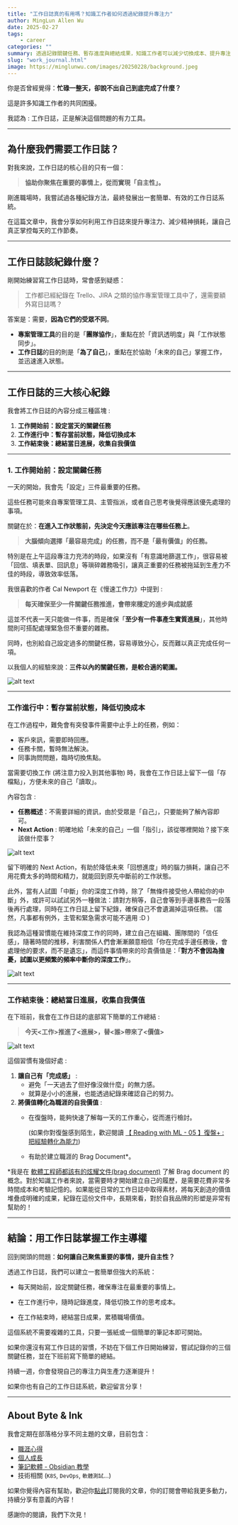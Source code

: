 ```yaml
---
title: "工作日誌真的有用嗎？知識工作者如何透過紀錄提升專注力"
author: MingLun Allen Wu
date: 2025-02-27
tags: 
    - career
categories: ""
summary: 透過記錄關鍵任務、暫存進度與總結成果，知識工作者可以減少切換成本、提升專注力，並在職場上累積價值與自主性。
slug: "work_journal.html"
image: https://minglunwu.com/images/20250228/background.jpeg
---
```


你是否曾經覺得：**忙碌一整天，卻說不出自己到底完成了什麼？**

這是許多知識工作者的共同困擾。

我認為 : 工作日誌，正是解決這個問題的有力工具。

---

## 為什麼我們需要工作日誌？

對我來說，工作日誌的核心目的只有一個：

> **協助你聚焦在重要的事情上，從而實現「自主性」。**

剛進職場時，我嘗試過各種紀錄方法，最終發展出一套簡單、有效的工作日誌系統。

在這篇文章中，我會分享如何利用工作日誌來提升專注力、減少精神損耗，讓自己真正掌控每天的工作節奏。

---

## 工作日誌該紀錄什麼？

剛開始練習寫工作日誌時，常會感到疑惑：

> 工作都已經紀錄在 Trello、JIRA 之類的協作專案管理工具中了，還需要額外寫日誌嗎？

答案是：需要，**因為它們的受眾不同**。

+ **專案管理工具**的目的是「**團隊協作**」，重點在於「資訊透明度」與「工作狀態同步」。
+ **工作日誌**的目的則是「**為了自己**」，重點在於協助「未來的自己」掌握工作，並迅速進入狀態。

---

## 工作日誌的三大核心紀錄

我會將工作日誌的內容分成三種區塊 :

1. **工作開始前：設定當天的關鍵任務**
2. **工作進行中：暫存當前狀態，降低切換成本**
3. **工作結束後：總結當日進展，收集自我價值**

---

### 1. 工作開始前：設定關鍵任務

一天的開始，我會先「設定」三件最重要的任務。

這些任務可能來自專案管理工具、主管指派，或者自己思考後覺得應該優先處理的事項。

關鍵在於：**在進入工作狀態前，先決定今天應該專注在哪些任務上**。

> **大腦傾向選擇「最容易完成」的任務，而不是「最有價值」的任務。**

特別是在上午這段專注力充沛的時段，如果沒有「有意識地篩選工作」，很容易被「回信、填表單、回訊息」等瑣碎雜務吸引，讓真正重要的任務被拖延到生產力不佳的時段，導致效率低落。

我很喜歡的作者 Cal Newport 在《慢速工作力》中提到 :

> **每天確保至少一件關鍵任務推進，會帶來穩定的進步與成就感**

這並不代表一天只能做一件事，而是確保「**至少有一件事產生實質進展**」，其他時間則可搭配處理緊急但不重要的雜務。

同時，也別給自己設定過多的關鍵任務，容易導致分心，反而難以真正完成任何一項。

以我個人的經驗來說：**三件以內的關鍵任務，是較合適的範圍。**

![alt text](https://minglunwu.com/images/20250228/image.png)

---

### 工作進行中：暫存當前狀態，降低切換成本

在工作過程中，難免會有突發事件需要中止手上的任務，例如：

+ 客戶來訊，需要即時回應。
+ 任務卡關，暫時無法解決。
+ 同事詢問問題，臨時切換焦點。

當需要切換工作 (將注意力投入到其他事物) 時，我會在工作日誌上留下一個「存檔點」，方便未來的自己「讀取」。

內容包含 :

+ **任務概述**：不需要詳細的資訊，由於受眾是「自己」，只要能夠了解內容即可。
+ **Next Action** : 明確地給「未來的自己」一個「指引」，該從哪裡開始？接下來該做什麼事？

![alt text](https://minglunwu.com/images/20250228/image-1.png)

留下明確的 Next Action，有助於降低未來「回想進度」時的腦力損耗，讓自己不用花費太多的時間和精力，就能回到原先中斷前的工作狀態。

此外，當有人試圖「中斷」你的深度工作時，除了「無條件接受他人帶給你的中斷」外，或許可以試試另外一種做法：請對方稍等，自己會等到手邊事務告一段落後再行處理，同時在工作日誌上留下紀錄，確保自己不會遺漏掉這項任務。
(當然，凡事都有例外，主管和緊急需求可能不適用 :D )

我認為這種習慣能在維持深度工作的同時，建立自己在組織、團隊間的「信任感」，隨著時間的推移，利害關係人們會漸漸願意相信「你在完成手邊任務後，會處理他的要求，而不是遺忘」，而這件事情帶來的珍貴價值是：「**對方不會因為擔憂，試圖以更頻繁的頻率中斷你的深度工作**」。

![alt text](https://minglunwu.com/images/20250228/image-2.png)

---

### 工作結束後：總結當日進展，收集自我價值

在下班前，我會在工作日誌的底部寫下簡單的工作總結 :

> **今天<工作>推進了<進展>，替<誰>帶來了<價值>**

![alt text](https://minglunwu.com/images/20250228/image-3.png)

這個習慣有幾個好處 :

1. **讓自己有「完成感」** :
    + 避免「一天過去了但好像沒做什麼」的無力感。
    + 就算是小小的進展，也能透過紀錄來確認自己的努力。
2. **將價值轉化為職涯的自我價值** :
    + 在復盤時，能夠快速了解每一天的工作重心，從而進行檢討。
    
        (如果你對復盤感到陌生，歡迎閱讀 [【 Reading with ML - 05 】復盤+ : 把經驗轉化為能力](https://minglunwu.com/notes/2024/review.html/))
    + 有助於建立職涯的 Brag Document*。

*我是在 [軟體工程師都該有的炫耀文件(brag document)](https://www.explainthis.io/zh-hant/career/brag-document) 了解 Brag document 的概念。對於知識工作者來說，當需要時才開始建立自己的履歷，是需要花費非常多時間成本和考驗記憶的。如果能從日常的工作日誌中取得素材，將每天創造的價值堆疊成明確的成果，紀錄在這份文件中，長期來看，對於自我品牌的形塑是非常有幫助的！

---

## 結論：用工作日誌掌握工作主導權

回到開頭的問題：**如何讓自己聚焦重要的事情，提升自主性？**

透過工作日誌，我們可以建立一套簡單但強大的系統：

+ 每天開始前，設定關鍵任務，確保專注在最重要的事情上。

+ 在工作進行中，隨時記錄進度，降低切換工作的思考成本。

+ 在工作結束時，總結當日成果，累積職場價值。

這個系統不需要複雜的工具，只要一張紙或一個簡單的筆記本即可開始。

如果你還沒有寫工作日誌的習慣，不妨在下個工作日開始練習，嘗試記錄你的三個關鍵任務，並在下班前寫下簡單的總結。

持續一週，你會發現自己的專注力與生產力逐漸提升！

如果你也有自己的工作日誌系統，歡迎留言分享！

---

## About Byte & Ink

我會定期在部落格分享不同主題的文章，目前包含：

+ [職涯心得](https://minglunwu.com/tags/career/)
+ [個人成長](https://minglunwu.com/categories/weekly-reflection/)
+ [筆記軟體 - Obsidian 教學](http://minglunwu.com/categories/obsidian/)
+ 技術相關 (`K8S`, `DevOps`, `軟體測試`...)

如果你覺得內容有幫助，歡迎你[點此](https://minglunwu.substack.com/subscribe)訂閱我的文章，你的訂閱會帶給我更多動力，持續分享有意義的內容！

感謝你的閱讀，我們下次見！
